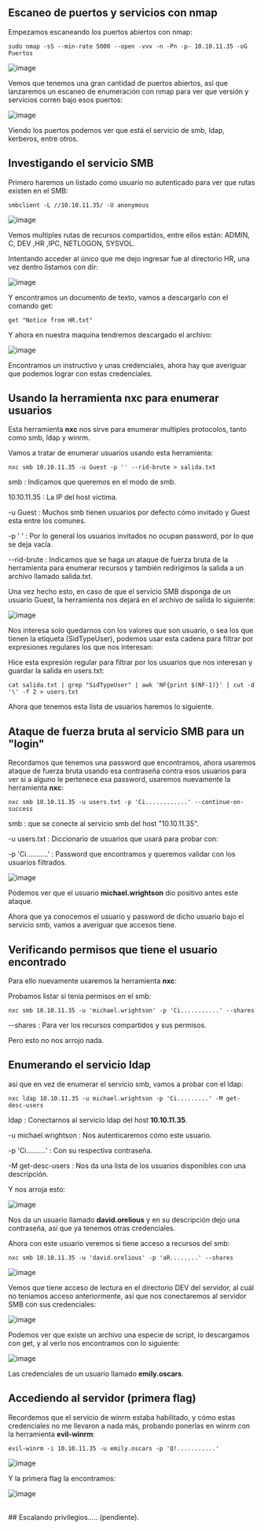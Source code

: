 
## Escaneo de puertos y servicios con nmap

Empezamos escaneando los puertos abiertos con nmap:

`sudo nmap -sS --min-rate 5000 --open -vvv -n -Pn -p- 10.10.11.35 -oG Puertos`

![image](/assets/images/Maquinas/Cicada/puertos.png)

Vemos que tenemos una gran cantidad de puertos abiertos, así que lanzaremos un escaneo de enumeración con nmap para ver que versión y servicios corren bajo esos puertos:

![image](/assets/images/Maquinas/Cicada/servicios.png)

Viendo los puertos podemos ver que está el servicio de smb, ldap, kerberos, entre otros.

## Investigando el servicio SMB

Primero haremos un listado como usuario no autenticado para ver que rutas existen en el SMB:

`smbclient -L //10.10.11.35/ -U anonymous`

![image](/assets/images/Maquinas/Cicada/smb.png)

Vemos multiples rutas de recursos compartidos, entre ellos están: ADMIN, C, DEV ,HR ,IPC, NETLOGON, SYSVOL.

Intentando acceder al único que me dejo ingresar fue al directorio HR, una vez dentro listamos con dir:

![image](/assets/images/Maquinas/Cicada/notice.png)

Y encontramos un documento de texto, vamos a descargarlo con el comando get:

`get "Notice from HR.txt"`

Y ahora en nuestra maquina tendremos descargado el archivo:

![image](/assets/images/Maquinas/Cicada/hr_pass.png)

Encontramos un instructivo y unas credenciales, ahora hay que averiguar que podemos lograr con estas credenciales.

## Usando la herramienta nxc para enumerar usuarios

Esta herramienta **nxc** nos sirve para enumerar multiples protocolos, tanto como smb, ldap y winrm.

Vamos a tratar de enumerar usuarios usando esta herramienta:

`nxc smb 10.10.11.35 -u Guest -p '' --rid-brute > salida.txt`

smb : Indicamos que queremos en el modo de smb.

10.10.11.35 : La IP del host victima.

-u Guest : Muchos smb tienen usuarios por defecto cómo invitado y Guest esta entre los comunes.

-p ' ' : Por lo general los usuarios invitados no ocupan password, por lo que se deja vacía.

--rid-brute : Indicamos que se haga un ataque de fuerza bruta de la herramienta para enumerar recursos y también redirigimos la salida a un archivo llamado salida.txt.

Una vez hecho esto, en caso de que el servicio SMB disponga de un usuario Guest, la herramienta nos dejará en el archivo de salida lo siguiente:

![image](/assets/images/Maquinas/Cicada/output.png)

Nos interesa solo quedarnos con los valores que son usuario, o sea los que tienen la etiqueta (SidTypeUser), podemos usar esta cadena para filtrar por expresiones regulares los que nos interesan:

Hice esta expresión regular para filtrar por los usuarios que nos interesan y guardar la salida en users.txt:

`cat salida.txt | grep "SidTypeUser" | awk 'NF{print $(NF-1)}' | cut -d '\' -f 2 > users.txt`

Ahora que tenemos esta lista de usuarios haremos lo siguiente.

## Ataque de fuerza bruta al servicio SMB para un "login"

Recordamos que tenemos una password que encontramos, ahora usaremos ataque de fuerza bruta usando esa contraseña contra esos usuarios para ver si a alguno le pertenece esa password, usaremos nuevamente la herramienta **nxc**:

`nxc smb 10.10.11.35 -u users.txt -p 'Ci............' --continue-on-success`

smb : que se conecte al servicio smb del host "10.10.11.35".

-u users.txt : Diccionario de usuarios que usará para probar con:

-p 'Ci...........' : Password que encontramos y queremos validar con los usuarios filtrados.

![image](/assets/images/Maquinas/Cicada/michael.png)

Podemos ver que el usuario **michael.wrightson** dio positivo antes este ataque.

Ahora que ya conocemos el usuario y password de dicho usuario bajo el servicio smb, vamos a averiguar que accesos tiene.

## Verificando permisos que tiene el usuario encontrado

Para ello nuevamente usaremos la herramienta **nxc**:

Probamos listar si tenía permisos en el smb:

`nxc smb 10.10.11.35 -u 'michael.wrightson' -p 'Ci...........' --shares`

--shares : Para ver los recursos compartidos y sus permisos.

Pero esto no nos arrojo nada. 

## Enumerando el servicio ldap

así que en vez de enumerar el servicio smb, vamos a probar con el ldap:

`nxc ldap 10.10.11.35 -u michael.wrightson -p 'Ci.........' -M get-desc-users`

ldap : Conectarnos al servicio ldap del host **10.10.11.35**.

-u michael.wrightson : Nos autenticaremos cómo este usuario.

-p 'Ci..........' : Con su respectiva contraseña.

-M get-desc-users : Nos da una lista de los usuarios disponibles con una descripción.

Y nos arroja esto:

![image](/assets/images/Maquinas/Cicada/david_pass.png)

Nos da un usuario llamado **david.orelious** y en su descripción dejo una contraseña, así que ya tenemos otras credenciales.

Ahora con este usuario veremos si tiene acceso a recursos del smb:

`nxc smb 10.10.11.35 -u 'david.orelious' -p 'aR........' --shares`

![image](/assets/images/Maquinas/Cicada/shared_smb_david.png)

Vemos que tiene acceso de lectura en el directorio DEV del servidor, al cuál no teniamos acceso anteriormente, así que nos conectaremos al servidor SMB con sus credenciales:

![image](/assets/images/Maquinas/Cicada/backup_script.png)

Podemos ver que existe un archivo una especie de script, lo descargamos con get, y al verlo nos encontramos con lo siguiente:

![image](/assets/images/Maquinas/Cicada/emily_pass.png)

Las credenciales de un usuario llamado **emily.oscars**.

## Accediendo al servidor (primera flag)

Recordemos que el servicio de winrm estaba habilitado, y cómo estas credenciales no me llevaron a nada más, probando ponerlas en winrm con la herramienta **evil-winrm**:

`evil-winrm -i 10.10.11.35 -u emily.oscars -p 'Q!...........'`

![image](/assets/images/Maquinas/Cicada/access.png)

Y la primera flag la encontramos:

![image](/assets/images/Maquinas/Cicada/flag.png)

<br>
## Escalando privilegios..... (pendiente).